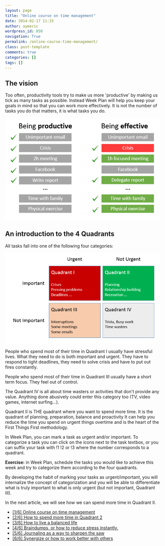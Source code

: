 ```yaml
---
layout: page
title: "Online course on time management"
date: 2014-02-17 11:33
author: aymeric
wordpress_id: 850
navigation: True
permalink: /online-course-time-management/
class: post-template
comments: true
categories: []
tags: []
---
```


## The vision


Too often, productivity tools try to make us more 'productive' by making us tick as many tasks as possible.
Instead Week Plan will help you keep your goals in mind so that you can work more effectively. It is not the number of tasks you do that matters, it is what tasks you do.

![effectiveness](/assets/images/uploads/850-effectiveness.png "effectiveness")


## An introduction to the 4 Quadrants


All tasks fall into one of the following four categories:

![quadrants](/assets/images/uploads/850-quadrants.png "quadrants")

People who spend most of their time in Quadrant I usually have stressful lives. What they need to do is both important and urgent. They have to respond to tight deadlines, they need to solve crisis and have to put out fires constantly.

People who spend most of their time in Quadrant III usually have a short term focus. They feel out of control.

The Quadrant IV is all about time wasters or activities that don't provide any value. Anything done abusively could enter this category too (TV, video games, internet surfing...).

Quadrant II is THE quadrant where you want to spend more time. It is the quadrant of planning, preparation, balance and proactivity
It can help you reduce the time you spend on urgent things overtime and is the heart of the First Things First methodology.

In Week Plan, you can mark a task as urgent and/or important.
To categorize a task you can click on the icons next to the task textbox, or you can suffix your task with !1 !2 or !3 where the number corresponds to a quadrant.

**Exercise:** in Week Plan, schedule the tasks you would like to achieve this week and try to categorize them according to the four quadrants.

By developing the habit of marking your tasks as urgent/important, you will internalize the concept of categorization and you will be able to differentiate what is truly important to what is only urgent (but not important, Quadrant III).

In the next article, we will see how we can spend more time in Quadrant II.


*   [[1/6] Online course on time management](http://weekplan.net/online-course-time-management/)
*   [[2/6] How to spend more time in Quadrant 2](http://weekplan.net/online-course-time-management/how-to-spend-more-time-quadrant-2/)
*   [[3/6] How to live a balanced life](http://weekplan.net/online-course-time-management/how-to-live-a-balanced-life/)
*   [[4/6] Braindumps, or how to reduce stress instantly.](http://weekplan.net/online-course-time-management/braindumps-how-to-reduce-stress-instantly/)
*   [[5/6] Journaling as a way to sharpen the saw](http://weekplan.net/online-course-time-management/journaling-sharpen-saw/)
*   [[6/6] Synergize or how to work better with others](http://weekplan.net/online-course-time-management/synergize-work-better-with-others/)
